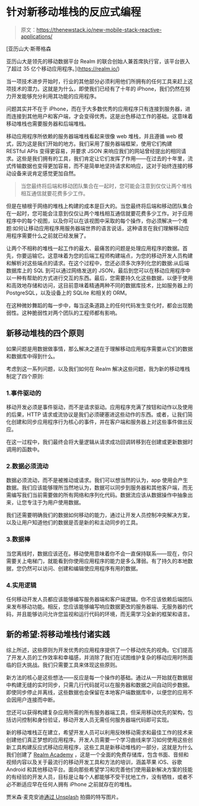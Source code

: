 # 针对新移动堆栈的反应式编程

> 原文：<https://thenewstack.io/new-mobile-stack-reactive-applications/>

[](https://realm.io/)

 [亚历山大·斯蒂格森

亚历山大是领先的移动数据平台 Realm 的联合创始人兼首席执行官，该平台嵌入了超过 35 亿个移动应用程序。](https://realm.io/) [](https://realm.io/)

当一项技术进步开始时，行业的其他部分必须利用他们所拥有的任何工具来赶上这项技术的潜力。这就是为什么，即使我们已经有了十年的 iPhone，我们仍然在努力开发能够充分利用其功能的应用程序。

问题其实并不在于 iPhone，而在于大多数优秀的应用程序只有连接到服务器，进而连接到其他用户和客户端，才会变得优秀。这是出色移动工作的基础。这意味着移动堆栈也需要服务器和后端堆栈。

移动应用程序所依赖的服务器端堆栈看起来很像 web 堆栈，并且遵循 web 模式，因为这是我们开始的地方。我们采用了服务器端框架，使用它们构建 RESTful APIs 变得更容易，并要求 JSON 来响应我们的网站曾经提出的相同请求。这些是我们拥有的工具，我们肯定让它们发挥了作用——在过去的十年里，流式传输数据也变得更加容易，而不是简单地坚持请求和响应，这对于始终连接的移动设备来说肯定感觉更加自然。

> 当您最终将后端和移动团队集合在一起时，您可能会注意到仅仅让两个堆栈相互通信就要花费多少工作。

但是在植根于网络的堆栈上构建的成本是巨大的。当您最终将后端和移动团队集合在一起时，您可能会注意到仅仅让两个堆栈相互通信就要花费多少工作。对于应用程序中的每个视图，以及你可以在该视图中采取的每个操作，你必须解决一个难题:如何让移动应用程序用服务器端世界的语言说话，这种语言在我们理解移动应用程序需要什么之前就已经发展了。

让两个不相称的堆栈一起工作的最大、最痛苦的问题是处理应用程序的数据。首先，你要运输它。这意味着为您的后端工程师构建端点，为您的移动开发人员构建和解析对这些端点的请求。在这个过程中，您还必须多次序列化您的数据:从后端数据库上的 SQL 到可以通过网络发送的 JSON，最后到您可以在移动应用程序中以一种有帮助的方式进行交互的东西。最后，您需要持久化这些数据，以便于使用和高效地存储和访问，这目前意味着精通两种不同的数据库技术，比如服务器上的 PostgreSQL，以及设备上的 SQLite 和相关的 ORM。

在这种微妙舞蹈的每一步中，每当这条道路上的任何代码发生变化时，都会出现脆弱性。这种脆弱性对两个团队的工程师都有影响。

## 新移动堆栈的四个原则

如果问题是用数据做事情，那么解决之道在于理解移动应用程序需要从它们的数据和数据库中得到什么。

考虑到这一系列问题，以及我们如何在 Realm 解决这些问题，我为新的移动堆栈制定了四个原则:

### 1.事件驱动的

移动开发必须是事件驱动，而不是请求驱动。应用程序充满了按钮和动作以及使用的后果，HTTP 请求或流协议是我们必须硬塞进这些动作的东西。或者，让我们简化创建和同步应用程序行为核心的事件，并在客户端和服务器上对这些事件做出反应。

在这一过程中，我们最终会将大量逻辑从请求成功回调转移到在创建或更新数据时调用的函数中。

### 2.数据必须流动

数据必须流动，而不是被推动或请求。我们可以想当然的认为，app 使用会产生数据。我们应该能够理所当然地认为，数据可以同步到服务器和其他客户端，而无需编写我们当前需要做的所有网络和序列化代码。数据流应该从数据操作中抽象出来，让您专注于为用户使用数据。

我们还需要明确我们的数据如何移动的能力，通过让开发人员控制冲突解决方案，以及让用户知道他们的数据是否是新的和主动同步的工具。

### 3.数据棒

当您离线时，数据应该还在。移动使用意味着你不会一直保持联系——现在，你只需要关上电梯门，就能看到你使用应用程序的能力是多么薄弱。有了持久的本地数据，您仍然可以访问、创建和编辑使应用程序有用的数据。

### 4.实用逻辑

任何移动开发人员都应该能够编写服务器端和客户端逻辑。你不应该依赖后端团队来发布移动功能。相反，您应该能够编写响应数据更改的服务器端、无服务器的代码，并且能够访问允许您监视和运行代码的环境，而无需学习全新的框架和语言。

## 新的希望:将移动堆栈付诸实践

综上所述，这些原则为开发优秀的应用程序提供了一个移动优先的视角。它们提高了开发人员的工作效率和幸福感，并消除了我们在试图维护复杂的移动应用时所面临的巨大挑战。我们只需要工具来体现这些原则。

新方法的核心是这些想法——反应是每一个操作的基础。通过从一开始就在数据层中构建无缝的实时同步，只需几行代码就可以在服务器和数据之间自动同步数据。即使同步停止并离线，这些数据也会保留在本地客户端数据库中，以便您的应用不会因用户连接而中断。

您还可以获得构建复杂应用所需的所有服务器端工具，但采用移动优先的架构，包括访问控制和身份验证，移动开发人员无需任何服务器端代码即可实现。

新的移动堆栈正在建立，希望开发人员可以利用反映移动需求和最佳工作的技术来创建他们真正梦想的应用程序。开发人员需要一个学习曲线来学习如何使用这些创新工具构建反应式移动应用程序，这些工具是新移动堆栈的一部分，这就是为什么我们创建了 [Realm Academy](https://academy.realm.io/) ，这是一个全面的免费存储库，包含书面、音频和视频内容以及关于最流行的移动开发工具和方法的培训，涵盖苹果 iOS、谷歌 Android 和其他移动平台。面向那些希望学习和完善他们使用最新解决方案的技能的有经验的开发人员，目标是让每个人都能够不受干扰地工作，没有牺牲，或者不必不断适应早在任何人拥有 iPhone 之前就存在的堆栈。

贾米森·麦克安迪[通过 Unsplash](https://unsplash.com/photos/uf4oyaimWwg) 拍摄的特写图片。

<svg xmlns:xlink="http://www.w3.org/1999/xlink" viewBox="0 0 68 31" version="1.1"><title>Group</title> <desc>Created with Sketch.</desc></svg>
